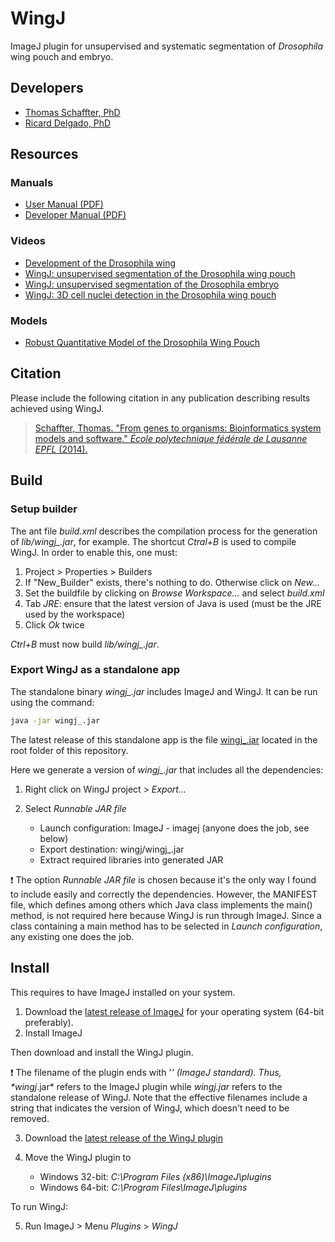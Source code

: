 # WingJ

ImageJ plugin for unsupervised and systematic segmentation of *Drosophila* wing pouch and embryo.

## Developers

- [Thomas Schaffter, PhD](https://www.linkedin.com/in/tschaffter/)
- [Ricard Delgado, PhD](https://www.linkedin.com/in/ricarddelgadogonzalo/)

## Resources

### Manuals

- [User Manual (PDF)](manuals/wingj-user-manual.pdf)
- [Developer Manual (PDF)](manuals/wingj-developer-manual.pdf)

### Videos

- [Development of the Drosophila wing](https://youtu.be/ck0YbxXqUZU)
- [WingJ: unsupervised segmentation of the Drosophila wing pouch](https://youtu.be/IY1w_TS7Nac)
- [WingJ: unsupervised segmentation of the Drosophila embryo](https://youtu.be/othDMRkjhAg)
- [WingJ: 3D cell nuclei detection in the Drosophila wing pouch](https://youtu.be/0PD_rzDqoYw)

### Models

- [Robust Quantitative Model of the Drosophila Wing Pouch](https://tschaffter.github.io/wingj/wingviewer/)

## Citation

Please include the following citation in any publication describing results achieved using WingJ.

> [Schaffter, Thomas. "From genes to organisms: Bioinformatics system models and software." *École polytechnique fédérale de Lausanne EPFL* (2014).](https://infoscience.epfl.ch/record/196586)

## Build

### Setup builder

The ant file *build.xml* describes the compilation process for the generation of *lib/wingj_.jar*, for example. The shortcut *Ctral+B* is used to compile WingJ. In order to enable this, one must:

1. Project > Properties > Builders
2. If "New_Builder" exists, there's nothing to do. Otherwise click on *New...*
3. Set the buildfile by clicking on *Browse Workspace...* and select *build.xml*
4. Tab *JRE*: ensure that the latest version of Java is used (must be the JRE used by the workspace)
5. Click *Ok* twice

*Ctrl+B* must now build *lib/wingj_.jar*.

### Export WingJ as a standalone app

The standalone binary *wingj_.jar* includes ImageJ and WingJ. It can be run using the command:

```bash
java -jar wingj_.jar
```

The latest release of this standalone app is the file [wingj_.jar](wingj_.jar)
located in the root folder of this repository.

Here we generate a version of *wingj_.jar* that includes all the dependencies:

1. Right click on WingJ project > *Export...*
2. Select *Runnable JAR file*

   - Launch configuration: ImageJ - imagej (anyone does the job, see below)
   - Export destination: wingj/wingj_.jar
   - Extract required libraries into generated JAR

:exclamation: The option *Runnable JAR file* is chosen because it's the only way I found to include easily and correctly the dependencies. However, the MANIFEST file, which defines among others which Java class implements the main() method, is not required here because WingJ is run through ImageJ. Since a class containing a main method has to be selected in *Launch configuration*, any existing one does the job.

## Install

This requires to have ImageJ installed on your system.

1. Download the [latest release of ImageJ](http://rsbweb.nih.gov/ij/download.html) for your operating system (64-bit preferably).
2. Install ImageJ

Then download and install the WingJ plugin.

:exclamation: The filename of the plugin ends with '_' (ImageJ standard). Thus, *wingj_.jar* refers to the ImageJ plugin while *wingj.jar* refers to the standalone release of WingJ. Note that the effective filenames include a string that indicates the version of WingJ, which doesn't need to be removed.

3. Download the [latest release of the WingJ plugin](wingj_.jar)
4. Move the WingJ plugin to

   - Windows 32-bit: *C:\Program Files (x86)\ImageJ\plugins*
   - Windows 64-bit: *C:\Program Files\ImageJ\plugins*

To run WingJ:

5. Run ImageJ > Menu *Plugins* > *WingJ*
